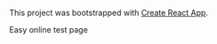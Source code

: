 This project was bootstrapped with [Create React App](https://github.com/facebook/create-react-app).

Easy online test page